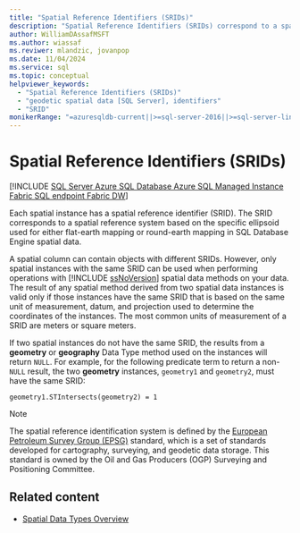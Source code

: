 ```yaml
---
title: "Spatial Reference Identifiers (SRIDs)"
description: "Spatial Reference Identifiers (SRIDs) correspond to a spatial reference system based on the specific ellipsoid used for either flat-earth mapping or round-earth mapping in SQL Database Engine spatial data."
author: WilliamDAssafMSFT
ms.author: wiassaf
ms.reviwer: mlandzic, jovanpop
ms.date: 11/04/2024
ms.service: sql
ms.topic: conceptual
helpviewer_keywords:
  - "Spatial Reference Identifiers (SRIDs)"
  - "geodetic spatial data [SQL Server], identifiers"
  - "SRID"
monikerRange: "=azuresqldb-current||>=sql-server-2016||>=sql-server-linux-2017||=azuresqldb-mi-current||=fabric"
---
```

# Spatial Reference Identifiers (SRIDs)

[!INCLUDE [SQL Server Azure SQL Database Azure SQL Managed Instance Fabric SQL endpoint Fabric DW](../../includes/applies-to-version/sql-asdb-asdbmi-fabricse-fabricdw.md)]

  Each spatial instance has a spatial reference identifier (SRID). The SRID corresponds to a spatial reference system based on the specific ellipsoid used for either flat-earth mapping or round-earth mapping in SQL Database Engine spatial data.
  
 A spatial column can contain objects with different SRIDs. However, only spatial instances with the same SRID can be used when performing operations with [!INCLUDE [ssNoVersion](../../includes/ssnoversion-md.md)] spatial data methods on your data. The result of any spatial method derived from two spatial data instances is valid only if those instances have the same SRID that is based on the same unit of measurement, datum, and projection used to determine the coordinates of the instances. The most common units of measurement of a SRID are meters or square meters.  
  
 If two spatial instances do not have the same SRID, the results from a **geometry** or **geography** Data Type method used on the instances will return `NULL`. For example, for the following predicate term to return a non-`NULL` result, the two **geometry** instances, `geometry1` and `geometry2`, must have the same SRID:  
  
 `geometry1.STIntersects(geometry2) = 1`  
  
> [!NOTE]  
>  The spatial reference identification system is defined by the [European Petroleum Survey Group (EPSG)](https://epsg.org/home.html) standard, which is a set of standards developed for cartography, surveying, and geodetic data storage. This standard is owned by the Oil and Gas Producers (OGP) Surveying and Positioning Committee.  
  
## Related content

- [Spatial Data Types Overview](spatial-data-types-overview.md)
